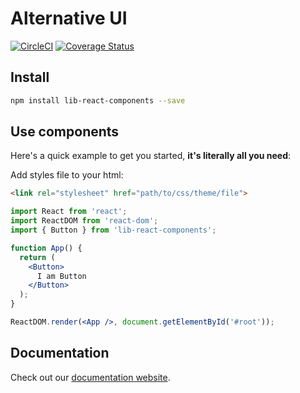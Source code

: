 # Alternative UI
[![CircleCI](https://circleci.com/gh/PeculiarVentures/react-components.svg?style=svg&circle-token=e09e288d212560eb0fc4a250a0d9c05394df2c3b)](https://circleci.com/gh/PeculiarVentures/react-components)
[![Coverage Status](https://coveralls.io/repos/github/PeculiarVentures/react-components/badge.svg?branch=master&t=NoVVN0)](https://coveralls.io/github/PeculiarVentures/react-components?branch=master)

## Install
```bash
npm install lib-react-components --save
```

## Use components
Here's a quick example to get you started, **it's literally all you need**:

Add styles file to your html:
```html
<link rel="stylesheet" href="path/to/css/theme/file">
```

```jsx
import React from 'react';
import ReactDOM from 'react-dom';
import { Button } from 'lib-react-components';

function App() {
  return (
    <Button>
      I am Button
    </Button>
  );
}

ReactDOM.render(<App />, document.getElementById('#root'));
```

## Documentation

Check out our [documentation website](https://peculiarventures.github.io/react-components/).